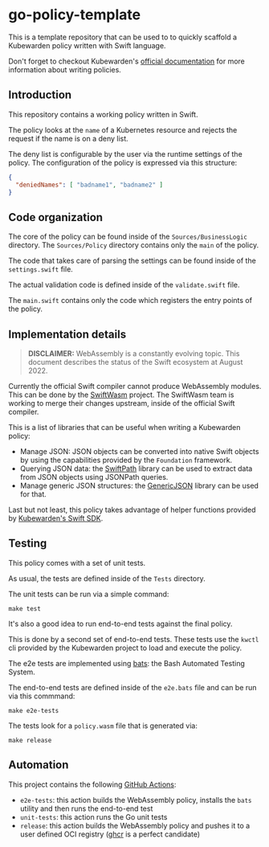# go-policy-template

This is a template repository that can be used to to quickly scaffold a
Kubewarden policy written with Swift language.

Don't forget to checkout Kubewarden's [official documentation](https://docs.kubewarden.io)
for more information about writing policies.

## Introduction

This repository contains a working policy written in Swift.

The policy looks at the `name` of a Kubernetes resource and rejects the request
if the name is on a deny list.

The deny list is configurable by the user via the runtime settings of the policy.
The configuration of the policy is expressed via this structure:

```json
{
  "deniedNames": [ "badname1", "badname2" ]
}
```

## Code organization

The core of the policy can be found inside of the `Sources/BusinessLogic`
directory. The `Sources/Policy` directory contains only the `main` of the
policy.

The code that takes care of parsing the settings can be found inside of the
`settings.swift` file.

The actual validation code is defined inside of the `validate.swift` file.

The `main.swift` contains only the code which registers the entry points of the
policy.

## Implementation details

> **DISCLAIMER:** WebAssembly is a constantly evolving topic. This document
> describes the status of the Swift ecosystem at August 2022.

Currently the official Swift compiler cannot produce WebAssembly modules.
This can be done by the [SwiftWasm](https://swiftwasm.org/) project. The
SwiftWasm team is working to merge their changes upstream, inside of the
official Swift compiler.

This is a list of libraries that can be useful when writing a Kubewarden
policy:

* Manage JSON: JSON objects can be converted into native Swift objects
  by using the capabilities provided by the `Foundation` framework.
* Querying JSON data: the [SwiftPath](https://github.com/g-mark/SwiftPath)
  library can be used to extract data from JSON objects using JSONPath queries.
* Manage generic JSON structures: the [GenericJSON](https://github.com/zoul/generic-json-swift)
  library can be used for that.

Last but not least, this policy takes advantage of helper functions provided
by [Kubewarden's Swift SDK](https://github.com/kubewarden/policy-sdk-swift).

## Testing

This policy comes with a set of unit tests.

As usual, the tests are defined inside of the `Tests` directory.

The unit tests can be run via a simple command:

```shell
make test
```

It's also a good idea to run end-to-end tests against the final policy.

This is done by a second set of end-to-end tests. These tests use the
`kwctl` cli provided by the Kubewarden project to load and execute
the policy.

The e2e tests are implemented using [bats](https://github.com/bats-core/bats-core):
the Bash Automated Testing System.

The end-to-end tests are defined inside of the `e2e.bats` file and can
be run via this commmand:

```shell
make e2e-tests
```

The tests look for a `policy.wasm` file that is generated via:

```shell
make release
```

## Automation

This project contains the following [GitHub Actions](https://docs.github.com/en/actions):

  * `e2e-tests`: this action builds the WebAssembly policy, installs
    the `bats` utility and then runs the end-to-end test
  * `unit-tests`: this action runs the Go unit tests
  * `release`: this action builds the WebAssembly policy and pushes it to a
    user defined OCI registry ([ghcr](https://ghcr.io) is a perfect candidate)
